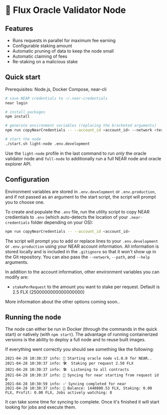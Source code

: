 # 🔮 Flux Oracle Validator Node

## Features

* Runs requests in parallel for maximum fee earning
* Configurable staking amount
* Automatic pruning of data to keep the node small
* Automatic claiming of fees
* Re-staking on a malicious stake

## Quick start

Prerequisites: Node.js, Docker Compose, near-cli

```Bash
# save NEAR credentials to ~/.near-credentials
near login

# install packages
npm install

# generate environment variables (replacing the bracketed arguments)
npm run copyNearCredentials -- --account_id <account_id> --network <testnet/mainnet>

# start the node
./start.sh light-node .env.development
```

Use the `light-node` profile in the last command to run _only_ the oracle validator node and `full-node` to additionally run a full NEAR node and oracle explorer API.

## Configuration

Environment variables are stored in `.env.development` or `.env.production`, and if not passed as an argument to the start script, the script will prompt you to choose one.

To create and populate the `.env` file, run the utility script to copy NEAR credientials to `.env` (which auto-detects the location of your `.near-credentials` folder depending on your OS):

```Bash
npm run copyNearCredentials -- --account_id <account_id>
```

The script will prompt you to add or replace lines to your `.env.development` or `.env.production` using your NEAR account information. All information is stored locally and is included in the `.gitignore` so that it won't show up in the Git repository. You can also pass the `--network`, `--path`, and `--help` arguments.

In addition to the account information, other environment variables you can modify are:

* `stakePerRequest` to the amount you want to stake per request. Default is 2.5 FLX (2500000000000000000)

More information about the other options coming soon..

## Running the node

The node can either be run in Docker (through the commands in the quick start) or natively (with `npm start`). The advantage of running containerized versions is the ability to deploy a full node and to reuse built images.

If everything went correctly you should see something like the following:

```
2021-04-28 10:30:37 info: 🤖 Starting oracle node v1.0.0 for NEAR..
2021-04-28 10:30:37 info: 🛠  Staking per request 2.50 FLX
2021-04-28 10:30:37 info: 🛠  Listening to all contracts
2021-04-28 10:30:37 info: 🔄 Syncing for near starting from request id 0
2021-04-28 10:30:59 info: ✅ Syncing completed for near
2021-04-28 10:30:37 info: 💸 Balance: 1440800.53 FLX, Staking: 0.00 FLX, Profit: 0.00 FLX, Jobs actively watching: 0
```

It can take some time for syncing to complete. Once it's finished it will start looking for jobs and execute them.
